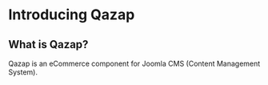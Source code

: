 # Introducing Qazap

## <a name="what-is-qazap"></a>What is Qazap?

Qazap is an eCommerce component for Joomla CMS (Content Management System).

